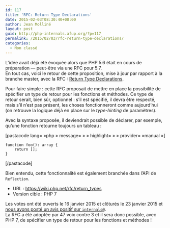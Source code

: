 ```yaml
---
id: 117
title: 'RFC: Return Type Declarations'
date: 2015-02-03T08:30:40+00:00
author: Jean Molliné
layout: post
guid: http://php-internals.afup.org/?p=117
permalink: /2015/02/03/rfc-return-type-declarations/
categories:
  - Non classé
---
```

L&rsquo;idée avait déjà été évoquée alors que PHP 5.6 était en cours de préparation &#8212; peut-être via une RFC pour 5.7.  
En tout cas, voici le retour de cette proposition, mise à jour par rapport à la branche master, avec la RFC : [Return Type Declarations](https://wiki.php.net/rfc/return_types).

Pour faire simple : cette RFC proposait de mettre en place la possibilité de spécifier un type de retour pour les fonctions et méthodes. Ce type de retour serait, bien sûr, optionnel : s&rsquo;il est spécifié, il devra être respecté, mais s&rsquo;il n&rsquo;est pas présent, les choses fonctionneront comme aujourd&rsquo;hui (on retrouve la logique déjà en place sur le _type-hinting_ de paramètres).

Avec la syntaxe proposée, il deviendrait possible de déclarer, par exemple, qu&rsquo;une fonction retourne toujours un tableau :

[pastacode lang=&nbsp;&raquo;php&nbsp;&raquo; message=&nbsp;&raquo;&nbsp;&raquo; highlight=&nbsp;&raquo;&nbsp;&raquo; provider=&nbsp;&raquo;manual&nbsp;&raquo;]

    function foo(): array {
        return [];
    }

[/pastacode]

Bien entendu, cette fonctionnalité est également branchée dans l&rsquo;API de `Reflection`.

  * URL : <https://wiki.php.net/rfc/return_types>
  * Version cible : PHP 7

Les votes ont été ouverts le 16 janvier 2015 et clôturés le 23 janvier 2015 et [nous avons posté un avis positif sur `internals@`](http://news.php.net/php.internals/80996).  
La RFC a été adoptée par 47 voix contre 3 et il sera donc possible, avec PHP 7, de spécifier un type de retour pour les fonctions et méthodes !